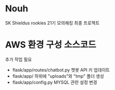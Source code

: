 # Nouh

SK Shieldus rookies 21기 모의해킹 최종 프로젝트

# AWS 환경 구성 소스코드

추가 작업 필요

- flask/app/routes/chatbot.py 챗봇 API 키 업데이트
- flask/app/ 하위에 "uploads"와 "tmp" 폴더 생성
- flask/app/config.py MYSQL 관련 설정 변경
